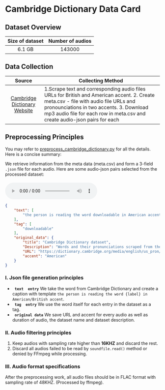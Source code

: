 # Cambridge Dictionary Data Card
## Dataset Overview
|Size of dataset|Number of audios|
|:----:|:-----:|
|6.1 GB| 143000|
## Data Collection

|Source|<center>Collecting Method<center>|
|:---------:|:--------|
| [Cambridge Dictionary Website](https://dictionary.cambridge.org/)  |1.Scrape text and corresponding audio files URLs for British and American accent. 2. Create meta.csv - file with audio file URLs and pronounciations in two accents. 3. Download mp3 audio file for each row in meta.csv and create audio-json pairs for each <br>
## Preprocessing Principles

You may refer to [preprocess_cambridge_dictionary.py](/data_preprocess/preprocess_cambridge_dictionary.py) for all the details. Here is a concise summary:

We retrieve information
from the meta data (meta.csv) and form a 3-field `.json` file for each audio. Here are some audio-json pairs selected from the processed dataset:


#### 
<audio id="audio" controls="controls" preload="yes">
      <source id="flac" src="1.flac">
</audio><br>

```json
{
    "text": [
        "the person is reading the word downloadable in American accent"
    ],
    "tag": [
        "downloadable"
    ],
    "original_data": {
        "title": "Cambridge Dictionary dataset",
        "Description": "Words and their pronunciations scraped from the Cambridge Dictionary website",
        "URL": "https://dictionary.cambridge.org/media/english/us_pron/c/cus/cus00/cus00611.mp3",
        "accent": "American"
    }
}
```




### I. Json file generation principles 
-  **` text  entry`** We take the word from Cambridge Dictionary and create a caption with template `the person is reading the word {label} in American/British accent`.
-  **` tag  entry`** We use the word itself for each entry in the dataset as a tag.
-  **` original data`** We save URL and accent for every audio as well as duration of audio, the dataset name and dataset description.

### II. Audio filtering principles
1. Keep audios with sampling rate higher than **16KHZ** and discard the rest.
2. Discard all audios failed to be read by `soundfile.read()` method or denied by FFmpeg while processing.
### III. Audio format specifications
After the preprocessing work, all audio files should be in FLAC format with sampling rate of 48KHZ. (Processed by ffmpeg).